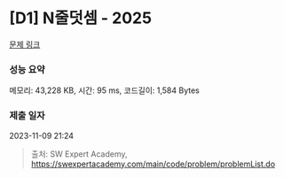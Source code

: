 # [D1] N줄덧셈 - 2025 

[문제 링크](https://swexpertacademy.com/main/code/problem/problemDetail.do?contestProbId=AV5QFZtaAscDFAUq) 

### 성능 요약

메모리: 43,228 KB, 시간: 95 ms, 코드길이: 1,584 Bytes

### 제출 일자

2023-11-09 21:24



> 출처: SW Expert Academy, https://swexpertacademy.com/main/code/problem/problemList.do